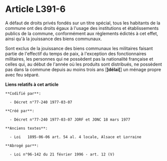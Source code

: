 # Article L391-6

A défaut de droits privés fondés sur un titre spécial, tous les habitants de la commune ont des droits égaux à l'usage des
institutions et établissements publics de la commune, conformément aux règlements édictés à cet effet, ainsi qu'à la
jouissance des biens communaux.

Sont exclus de la jouissance des biens communaux les militaires faisant partie de l'effectif du temps de paix, à l'exception
des fonctionnaires militaires, les personnes qui ne possèdent pas la nationalité française et celles qui, au début de l'année
où les produits sont distribués, ne possèdent pas dans la commune depuis au moins trois ans [**]délai[**] un ménage propre
avec feu séparé.

**Liens relatifs à cet article**

	**Codifié par**:

	  - Décret n°77-240 1977-03-07

	**Créé par**:

	  - Décret n°77-240 1977-03-07 JORF et JONC 18 mars 1977

	**Anciens textes**:

	  - Loi   1895-06-06 art. 54 al. 4 locale, Alsace et Lorraine

	**Abrogé par**:

	  - Loi n°96-142 du 21 février 1996 - art. 12 (V)
